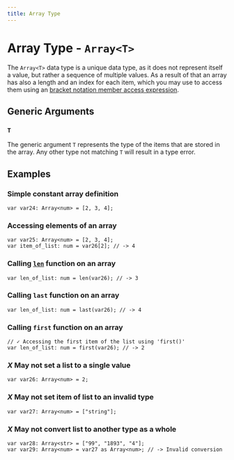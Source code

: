 ```yaml
---
title: Array Type
---
```


# Array Type - `Array<T>`

The `Array<T>` data type is a unique data type, as it does not represent itself a value, but rather a sequence of
multiple values. As a result of that an array has also a length and an index for each item, which you may use to access
them using an [bracket notation member access expression](../expressions/member-access-expression.html#bracket-notation).

## Generic Arguments

### `T`

The generic argument `T` represents the type of the items that are stored in the array. Any other type not matching `T`
will result in a type error.

## Examples

### Simple constant array definition

```kipper
var var24: Array<num> = [2, 3, 4];
```

### Accessing elements of an array

```kipper
var var25: Array<num> = [2, 3, 4];
var item_of_list: num = var26[2]; // -> 4
```

### Calling [`len`](../built-in-functions.html#len) function on an array

```kipper
var len_of_list: num = len(var26); // -> 3
```

### Calling `last` function on an array

```kipper
var len_of_list: num = last(var26); // -> 4
```

### Calling `first` function on an array

```kipper
// ✓ Accessing the first item of the list using 'first()'
var len_of_list: num = first(var26); // -> 2
```

### <em class="red-checkmark">X</em> May not set a list to a single value

```kipper
var var26: Array<num> = 2;
```

### <em class="red-checkmark">X</em> May not set item of list to an invalid type

```kipper
var var27: Array<num> = ["string"];
```

### <em class="red-checkmark">X</em> May not convert list to another type as a whole

```kipper
var var28: Array<str> = ["99", "1893", "4"];
var var29: Array<num> = var27 as Array<num>; // -> Invalid conversion
```
